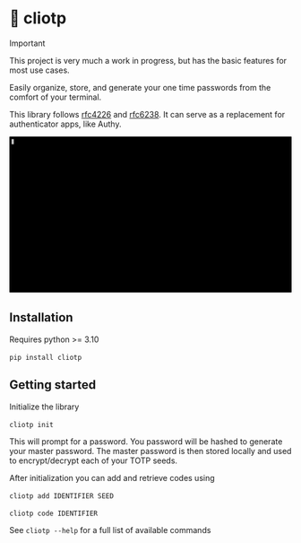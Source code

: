 # 🔮 cliotp

> [!IMPORTANT]
> This project is very much a work in progress, but has the basic features for most use cases.

Easily organize, store, and generate your one time passwords from the comfort of your terminal.

This library follows [rfc4226](https://datatracker.ietf.org/doc/html/rfc4226) and [rfc6238](https://datatracker.ietf.org/doc/html/rfc6238). It can serve as a replacement for authenticator apps, like Authy.

![Demo usage](docs/assets/demo.gif)

## Installation
Requires python >= 3.10

`pip install cliotp`

## Getting started

Initialize the library

`cliotp init`

This will prompt for a password. You password will be hashed to generate your master password. The master password is then stored locally and used to encrypt/decrypt each of your TOTP seeds.

After initialization you can add and retrieve codes using

`cliotp add IDENTIFIER SEED`

`cliotp code IDENTIFIER`

See `cliotp --help` for a full list of available commands
